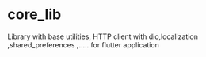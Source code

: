 # core_lib
Library with base utilities, HTTP client with dio,localization ,shared_preferences ,..... for flutter application
